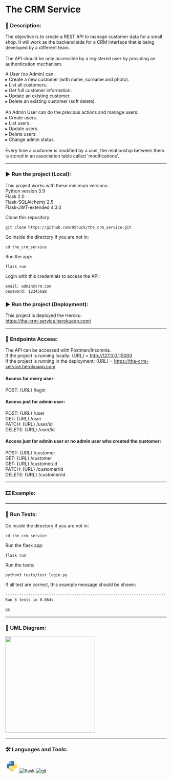 # The CRM Service 

### 📜 Description: 

The objective is to create a REST API to manage customer data for a small shop. It will work as the backend side for a CRM interface that is being developed by a different team. <br>
<br>
The API should be only accessible by a registered user by providing an authentication mechanism. <br>

A User (no Admin) can: <br>
  ▸ Create a new customer (with name, surname and photo). <br>
  ▸ List all customers. <br>
  ▸ Get full customer information. <br>
  ▸ Update an existing customer. <br>
  ▸ Delete an existing customer (soft delete). <br>
  <br>
 An Admin User can do the previous actions and manage users: <br>
  ▸ Create users. <br>
  ▸ List users. <br>
  ▸ Update users. <br>
  ▸ Delete users. <br>
  ▸ Change admin status. <br>
  <br>
  Every time a customer is modified by a user, the relationship between them is stored in an association table called 'modifications'.
<hr>

### ▶️ Run the project (Local): 

This project works with these minimum versions: <br>
Python version 3.9 <br> 
Flask 2.0 <br>
Flask-SQLAlchemy 2.5 <br> 
Flask-JWT-extended 4.3.0 <br>

Clone this repository:
```
git clone https://github.com/9Shuck/the_crm_service.git
```
Go inside the directory if you are not in:
```
cd the_crm_service
```
Run the app:
```
flask run
```

Login with this credentials to access the API:

```
email: admin@crm.com
password: 123456aB
```
### ▶️ Run the project (Deployment): 

This project is deployed the Heroku: <br>
https://the-crm-service.herokuapp.com/

<hr>

### 📡 Endpoints Access:

The API can be accessed with Postman/Insomnia. <br>
If the project is running locally: {URL} = http://127.0.0.1:5000 <br>
If the project is running in the deployment: {URL} = https://the-crm-service.herokuapp.com <br>

<h4>Access for every user:</h4>
POST: {URL} /login

<h4>Access just for admin user:</h4>
POST: {URL} /user <br>
GET: {URL} /user <br>
PATCH: {URL} /user/id <br>
DELETE: {URL} /user/id <br>

<h4>Access just for admin user or no admin user who created the customer:</h4>
POST: {URL} /customer <br>
GET: {URL} /customer <br>
GET: {URL} /customer/id <br>
PATCH: {URL} /customer/id <br>
DELETE: {URL} /customer/id <br>

<hr>

### 🎞 Example:
<hr>

### 🧪 Run Tests:

Go inside the directory if you are not in:
```
cd the_crm_service
```
Run the flask app:
```
flask run
```
Run the tests:
```
python3 tests/test_login.py
```
If all test are correct, this example message should be shown:
```
----------------------------------------------------------------------
Ran 6 tests in 0.064s

OK
```
<hr>

### 🧩 UML Diagram:

<img height="300" width="280" src="https://i.imgur.com/UmkSGDb.png"/>

<hr>

### 🛠 Languages and Tools: 

<p align="left"> <a href="https://flask.palletsprojects.com/" target="_blank"> 
<a href="https://www.python.org" target="_blank"> <img src="https://raw.githubusercontent.com/devicons/devicon/master/icons/python/python-original.svg" alt="python" width="40" height="40"/> </a> 
<img src="https://www.vectorlogo.zone/logos/pocoo_flask/pocoo_flask-icon.svg" alt="flask" width="40" height="40"/> </a>
<a href="https://git-scm.com/" target="_blank"> <img src="https://www.vectorlogo.zone/logos/git-scm/git-scm-icon.svg" alt="git" width="40" height="40"/> </a> 

